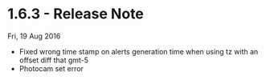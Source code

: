 # 1.6.3 - Release Note
Fri, 19 Aug 2016

- Fixed wrong time stamp on alerts generation time when using tz with an offset diff that gmt-5
- Photocam set error